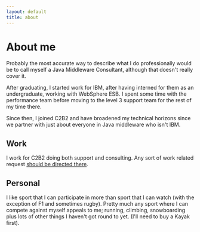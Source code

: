 ```yaml
---
layout: default
title: about
---
```



# About me
Probably the most accurate way to describe what I do professionally would be to call myself a Java Middleware Consultant, although that doesn't really cover it.

After graduating, I started work for IBM, after having interned for them as an undergraduate, working with WebSphere ESB. I spent some time with the performance team before moving to the level 3 support team for the rest of my time there.

Since then, I joined C2B2 and have broadened my technical horizons since we partner with just about everyone in Java middleware who isn't IBM. 

## Work
I work for C2B2 doing both support and consulting. Any sort of work related request [should be directed there](http://c2b2.co.uk/contact).

## Personal
I like sport that I can participate in more than sport that I can watch (with the exception of F1 and sometimes rugby). Pretty much any sport where I can compete against myself appeals to me; running, climbing, snowboarding plus lots of other things I haven't got round to yet. (I'll need to buy a Kayak first).
